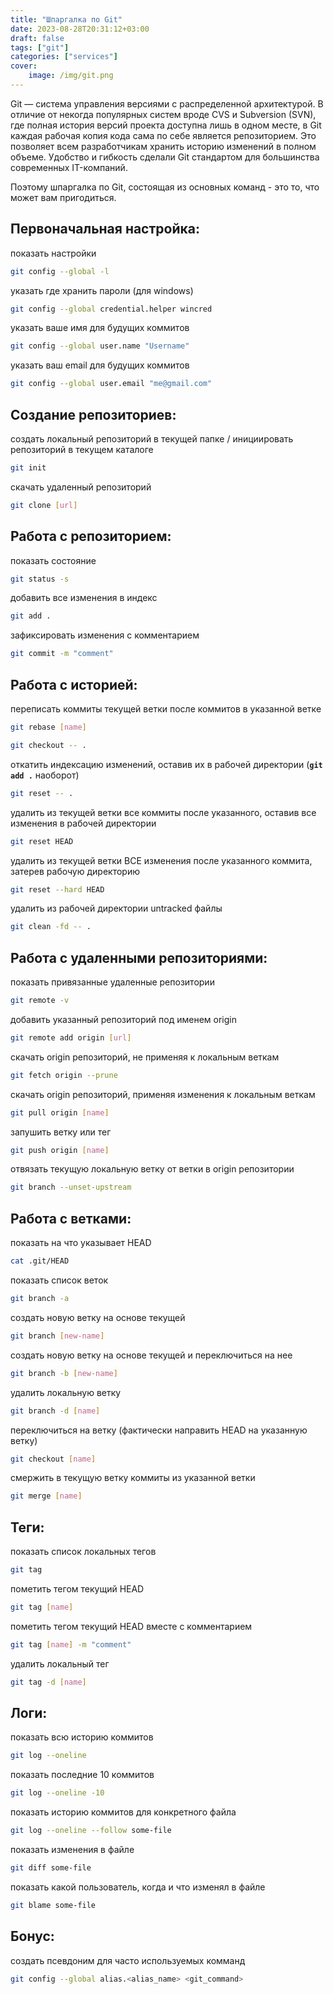 ```yaml
---
title: "Шпаргалка по Git"
date: 2023-08-28T20:31:12+03:00
draft: false
tags: ["git"]
categories: ["services"]
cover:
    image: /img/git.png
---
```



Git — система управления версиями с распределенной архитектурой. В отличие от некогда популярных систем вроде CVS и Subversion (SVN), где полная история версий проекта доступна лишь в одном месте, в Git каждая рабочая копия кода сама по себе является репозиторием. Это позволяет всем разработчикам хранить историю изменений в полном объеме. Удобство и гибкость сделали Git стандартом для большинства современных IT-компаний.

Поэтому шпаргалка по Git, состоящая из основных команд - это то, что может вам пригодиться.

## Первоначальная настройка:

показать настройки 

```bash
git config --global -l
```

указать где хранить пароли (для windows)

```bash
git config --global credential.helper wincred
```

указать ваше имя для будущих коммитов

```bash
git config --global user.name "Username"
```

указать ваш email для будущих коммитов

```bash
git config --global user.email "me@gmail.com"
```

## Создание репозиториев:

создать локальный репозиторий в текущей папке / инициировать репозиторий в текущем каталоге

```bash
git init
```

скачать удаленный репозиторий

```bash
git clone [url]
```

## Работа с репозиторием:

показать состояние

```bash
git status -s
```

добавить все изменения в индекс

```bash
git add .
```

зафиксировать изменения с комментарием

```bash
git commit -m "comment"
```

## Работа с историей:

переписать коммиты текущей ветки после коммитов в указанной ветке

```bash
git rebase [name]
```

```bash
git checkout -- .
```

откатить индексацию изменений, оставив их в рабочей директории (**`git add .`** наоборот)

```bash
git reset -- .
```

удалить из текущей ветки все коммиты после указанного, оставив все изменения в рабочей директории

```bash
git reset HEAD
```

удалить из текущей ветки ВСЕ изменения после указанного коммита, затерев рабочую директорию

```bash
git reset --hard HEAD
```

удалить из рабочей директории untracked файлы

```bash
git clean -fd -- .
```

## Работа с удаленными репозиториями:

показать привязанные удаленные репозитории

```bash
git remote -v
```

добавить указанный репозиторий под именем origin

```bash
git remote add origin [url]
```

скачать origin репозиторий, не применяя к локальным веткам

```bash
git fetch origin --prune
```

скачать origin репозиторий, применяя изменения к локальным веткам

```bash
git pull origin [name]
```

запушить ветку или тег

```bash
git push origin [name]
```

отвязать текущую локальную ветку от ветки в origin репозитории

```bash
git branch --unset-upstream
```

## Работа с ветками:

показать на что указывает HEAD

```bash
cat .git/HEAD
```

показать список веток

```bash
git branch -a
```

создать новую ветку на основе текущей

```bash
git branch [new-name]
```

создать новую ветку на основе текущей и переключиться на нее

```bash
git branch -b [new-name]
```

удалить локальную ветку

```bash
git branch -d [name]
```

переключиться на ветку (фактически направить HEAD на указанную ветку)

```bash
git checkout [name]
```

смержить в текущую ветку коммиты из указанной ветки

```bash
git merge [name]
```

## Теги:

показать список локальных тегов

```bash
git tag
```

пометить тегом текущий HEAD

```bash
git tag [name]
```

пометить тегом текущий HEAD вместе с комментарием

```bash
git tag [name] -m "comment"
```

удалить локальный тег

```bash
git tag -d [name]
```

## Логи:

показать всю историю коммитов

```bash
git log --oneline
```

показать последние 10 коммитов

```bash
git log --oneline -10
```

показать историю коммитов для конкретного файла

```bash
git log --oneline --follow some-file
```

показать изменения в файле

```bash
git diff some-file
```

показать какой пользователь, когда и что изменял в файле

```bash
git blame some-file
```

## Бонус:

создать псевдоним для часто используемых комманд

```bash
git config --global alias.<alias_name> <git_command>
```
